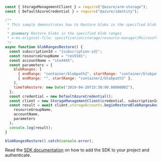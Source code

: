 ```javascript
const { StorageManagementClient } = require("@azure/arm-storage");
const { DefaultAzureCredential } = require("@azure/identity");

/**
 * This sample demonstrates how to Restore blobs in the specified blob ranges
 *
 * @summary Restore blobs in the specified blob ranges
 * x-ms-original-file: specification/storage/resource-manager/Microsoft.Storage/stable/2021-09-01/examples/BlobRangesRestore.json
 */
async function blobRangesRestore() {
  const subscriptionId = "{subscription-id}";
  const resourceGroupName = "res9101";
  const accountName = "sto4445";
  const parameters = {
    blobRanges: [
      { endRange: "container/blobpath2", startRange: "container/blobpath1" },
      { endRange: "", startRange: "container2/blobpath3" },
    ],
    timeToRestore: new Date("2019-04-20T15:30:00.0000000Z"),
  };
  const credential = new DefaultAzureCredential();
  const client = new StorageManagementClient(credential, subscriptionId);
  const result = await client.storageAccounts.beginRestoreBlobRangesAndWait(
    resourceGroupName,
    accountName,
    parameters
  );
  console.log(result);
}

blobRangesRestore().catch(console.error);
```

Read the [SDK documentation](https://github.com/Azure/azure-sdk-for-js/blob/%40azure%2Farm-storage_17.2.0/sdk/storage/arm-storage/README.md) on how to add the SDK to your project and authenticate.
